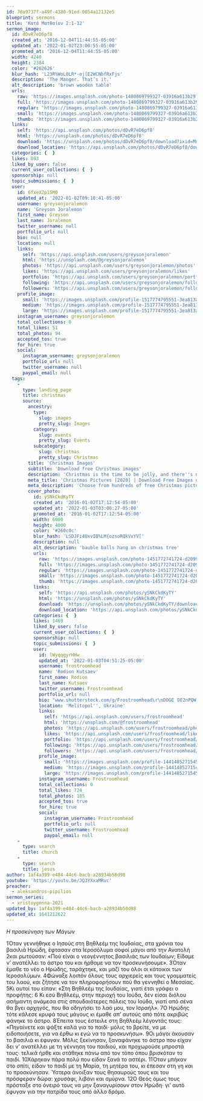 ```yaml
---
id: 78a9737f-a49f-4380-91ed-0054a12132e5
blueprint: sermons
title: 'Κατά Ματθαίον 2:1-12'
sermon_image:
  id: dDvR7eD6pf8
  created_at: '2016-12-04T11:44:55-05:00'
  updated_at: '2022-01-02T23:00:55-05:00'
  promoted_at: '2016-12-04T11:44:55-05:00'
  width: 4240
  height: 2384
  color: '#262626'
  blur_hash: 'L23R%WoL0LR*-oj[E2WCNbfRxFjs'
  description: 'The Manger. That’s it.'
  alt_description: 'brown wooden table'
  urls:
    raw: 'https://images.unsplash.com/photo-1480869799327-03916a613b29?ixid=MnwxNjM3NDl8MHwxfHNlYXJjaHwyfHxtYW5nZXJ8ZW58MHx8fHwxNjQxMjExOTQ3&ixlib=rb-1.2.1'
    full: 'https://images.unsplash.com/photo-1480869799327-03916a613b29?crop=entropy&cs=srgb&fm=jpg&ixid=MnwxNjM3NDl8MHwxfHNlYXJjaHwyfHxtYW5nZXJ8ZW58MHx8fHwxNjQxMjExOTQ3&ixlib=rb-1.2.1&q=85'
    regular: 'https://images.unsplash.com/photo-1480869799327-03916a613b29?crop=entropy&cs=tinysrgb&fit=max&fm=jpg&ixid=MnwxNjM3NDl8MHwxfHNlYXJjaHwyfHxtYW5nZXJ8ZW58MHx8fHwxNjQxMjExOTQ3&ixlib=rb-1.2.1&q=80&w=1080'
    small: 'https://images.unsplash.com/photo-1480869799327-03916a613b29?crop=entropy&cs=tinysrgb&fit=max&fm=jpg&ixid=MnwxNjM3NDl8MHwxfHNlYXJjaHwyfHxtYW5nZXJ8ZW58MHx8fHwxNjQxMjExOTQ3&ixlib=rb-1.2.1&q=80&w=400'
    thumb: 'https://images.unsplash.com/photo-1480869799327-03916a613b29?crop=entropy&cs=tinysrgb&fit=max&fm=jpg&ixid=MnwxNjM3NDl8MHwxfHNlYXJjaHwyfHxtYW5nZXJ8ZW58MHx8fHwxNjQxMjExOTQ3&ixlib=rb-1.2.1&q=80&w=200'
  links:
    self: 'https://api.unsplash.com/photos/dDvR7eD6pf8'
    html: 'https://unsplash.com/photos/dDvR7eD6pf8'
    download: 'https://unsplash.com/photos/dDvR7eD6pf8/download?ixid=MnwxNjM3NDl8MHwxfHNlYXJjaHwyfHxtYW5nZXJ8ZW58MHx8fHwxNjQxMjExOTQ3'
    download_location: 'https://api.unsplash.com/photos/dDvR7eD6pf8/download?ixid=MnwxNjM3NDl8MHwxfHNlYXJjaHwyfHxtYW5nZXJ8ZW58MHx8fHwxNjQxMjExOTQ3'
  categories: {  }
  likes: 893
  liked_by_user: false
  current_user_collections: {  }
  sponsorship: null
  topic_submissions: {  }
  user:
    id: 6fxeX2p15M0
    updated_at: '2022-01-02T09:10:41-05:00'
    username: greysonjoralemon
    name: 'Greyson Joralemon'
    first_name: Greyson
    last_name: Joralemon
    twitter_username: null
    portfolio_url: null
    bio: null
    location: null
    links:
      self: 'https://api.unsplash.com/users/greysonjoralemon'
      html: 'https://unsplash.com/@greysonjoralemon'
      photos: 'https://api.unsplash.com/users/greysonjoralemon/photos'
      likes: 'https://api.unsplash.com/users/greysonjoralemon/likes'
      portfolio: 'https://api.unsplash.com/users/greysonjoralemon/portfolio'
      following: 'https://api.unsplash.com/users/greysonjoralemon/following'
      followers: 'https://api.unsplash.com/users/greysonjoralemon/followers'
    profile_image:
      small: 'https://images.unsplash.com/profile-1517774795551-3ea813a72bc2?ixlib=rb-1.2.1&q=80&fm=jpg&crop=faces&cs=tinysrgb&fit=crop&h=32&w=32'
      medium: 'https://images.unsplash.com/profile-1517774795551-3ea813a72bc2?ixlib=rb-1.2.1&q=80&fm=jpg&crop=faces&cs=tinysrgb&fit=crop&h=64&w=64'
      large: 'https://images.unsplash.com/profile-1517774795551-3ea813a72bc2?ixlib=rb-1.2.1&q=80&fm=jpg&crop=faces&cs=tinysrgb&fit=crop&h=128&w=128'
    instagram_username: greysonjoralemon
    total_collections: 0
    total_likes: 51
    total_photos: 94
    accepted_tos: true
    for_hire: true
    social:
      instagram_username: greysonjoralemon
      portfolio_url: null
      twitter_username: null
      paypal_email: null
  tags:
    -
      type: landing_page
      title: christmas
      source:
        ancestry:
          type:
            slug: images
            pretty_slug: Images
          category:
            slug: events
            pretty_slug: Events
          subcategory:
            slug: christmas
            pretty_slug: Christmas
        title: 'Christmas Images'
        subtitle: 'Download free Christmas images'
        description: 'Christmas is the time to be jolly, and there''s nothing jollier than Unsplash''s collection of Christmas images. Trees, snow, christmas lights, and magical feasts: Unsplash has images of it all, and they''re totally free to use.'
        meta_title: 'Christmas Pictures [2020] | Download Free Images on Unsplash'
        meta_description: 'Choose from hundreds of free Christmas pictures. Download HD Christmas photos for free on Unsplash.'
        cover_photo:
          id: ySNkCkdKyTY
          created_at: '2016-01-02T17:12:54-05:00'
          updated_at: '2022-01-03T03:00:27-05:00'
          promoted_at: '2016-01-02T17:12:54-05:00'
          width: 6000
          height: 4000
          color: '#260c0c'
          blur_hash: 'LSDJFi4UxvIB%LM{ozsoRQkVxYV['
          description: null
          alt_description: 'bauble balls hang on christmas tree'
          urls:
            raw: 'https://images.unsplash.com/photo-1451772741724-d20990422508?ixlib=rb-1.2.1'
            full: 'https://images.unsplash.com/photo-1451772741724-d20990422508?ixlib=rb-1.2.1&q=85&fm=jpg&crop=entropy&cs=srgb'
            regular: 'https://images.unsplash.com/photo-1451772741724-d20990422508?ixlib=rb-1.2.1&q=80&fm=jpg&crop=entropy&cs=tinysrgb&w=1080&fit=max'
            small: 'https://images.unsplash.com/photo-1451772741724-d20990422508?ixlib=rb-1.2.1&q=80&fm=jpg&crop=entropy&cs=tinysrgb&w=400&fit=max'
            thumb: 'https://images.unsplash.com/photo-1451772741724-d20990422508?ixlib=rb-1.2.1&q=80&fm=jpg&crop=entropy&cs=tinysrgb&w=200&fit=max'
          links:
            self: 'https://api.unsplash.com/photos/ySNkCkdKyTY'
            html: 'https://unsplash.com/photos/ySNkCkdKyTY'
            download: 'https://unsplash.com/photos/ySNkCkdKyTY/download'
            download_location: 'https://api.unsplash.com/photos/ySNkCkdKyTY/download'
          categories: {  }
          likes: 1469
          liked_by_user: false
          current_user_collections: {  }
          sponsorship: null
          topic_submissions: {  }
          user:
            id: lWyqqgyrHHw
            updated_at: '2022-01-03T04:51:25-05:00'
            username: frostroomhead
            name: 'Rodion Kutsaev'
            first_name: Rodion
            last_name: Kutsaev
            twitter_username: Frostroomhead
            portfolio_url: null
            bio: "www.shutterstock.com/g/Frostroomhead\r\nDOGE⠀DE2nPQW3QboTzuqQvkpxdVyddgKKBy3Rwj BTC⠀1LU1Hq8QXsFXBe2QDrHR6hvfz2tZohUkG5 ETH⠀0x48e7c0ae4a5eac8b7d58564d649ab16b48a03211"
            location: 'Melitopol'', Ukraine'
            links:
              self: 'https://api.unsplash.com/users/frostroomhead'
              html: 'https://unsplash.com/@frostroomhead'
              photos: 'https://api.unsplash.com/users/frostroomhead/photos'
              likes: 'https://api.unsplash.com/users/frostroomhead/likes'
              portfolio: 'https://api.unsplash.com/users/frostroomhead/portfolio'
              following: 'https://api.unsplash.com/users/frostroomhead/following'
              followers: 'https://api.unsplash.com/users/frostroomhead/followers'
            profile_image:
              small: 'https://images.unsplash.com/profile-1441485271545-5967d833a329?ixlib=rb-1.2.1&q=80&fm=jpg&crop=faces&cs=tinysrgb&fit=crop&h=32&w=32'
              medium: 'https://images.unsplash.com/profile-1441485271545-5967d833a329?ixlib=rb-1.2.1&q=80&fm=jpg&crop=faces&cs=tinysrgb&fit=crop&h=64&w=64'
              large: 'https://images.unsplash.com/profile-1441485271545-5967d833a329?ixlib=rb-1.2.1&q=80&fm=jpg&crop=faces&cs=tinysrgb&fit=crop&h=128&w=128'
            instagram_username: Frostroomhead
            total_collections: 0
            total_likes: 724
            total_photos: 185
            accepted_tos: true
            for_hire: true
            social:
              instagram_username: Frostroomhead
              portfolio_url: null
              twitter_username: Frostroomhead
              paypal_email: null
    -
      type: search
      title: church
    -
      type: search
      title: jesus
author: 1af4a399-e484-44c6-bacb-a28934b58d98
youtube: 'https://youtu.be/JQ3YXxaMRvc'
preacher:
  - aleksandros-pipilios
sermon_series:
  - xristoygenna-2021
updated_by: 1af4a399-e484-44c6-bacb-a28934b58d98
updated_at: 1641212622
---
```

_Η προσκύνηση των Μάγων_

1Όταν γεννήθηκε ο Ιησούς στη Βηθλεέμ της Ιουδαίας, στα χρόνια του βασιλιά Ηρώδη, έφτασαν στα Ιεροσόλυμα σοφοί μάγοι από την Ανατολή 2και ρωτούσαν: «Πού είναι ο νεογέννητος βασιλιάς των Ιουδαίων; Είδαμε ν’ ανατέλλει το άστρο του και ήρθαμε να τον προσκυνήσουμε». 3Όταν έμαθε το νέο ο Ηρώδης, ταράχτηκε, και μαζί του όλοι οι κάτοικοι των Ιεροσολύμων. 4Φώναξε λοιπόν όλους τους αρχιερείς και τους γραμματείς του λαού, και ζήτησε να τον πληροφορήσουν πού θα γεννηθεί ο Μεσσίας. 5Κι αυτοί του είπαν: «Στη Βηθλεέμ της Ιουδαίας, γιατί έτσι γράφει ο προφήτης:
6 Κι εσύ Βηθλεέμ, στην περιοχή του Ιούδα,
δεν είσαι διόλου ασήμαντη
ανάμεσα στις σπουδαιότερες πόλεις του Ιούδα,
γιατί από σένα θα βγει αρχηγός,
που θα οδηγήσει το λαό μου, τον Ισραήλ».
7Ο Ηρώδης τότε κάλεσε κρυφά τους μάγους κι έμαθε απ’ αυτούς από πότε ακριβώς φάνηκε το άστρο. 8Έπειτα τους έστειλε στη Βηθλεέμ λέγοντάς τους: «Πηγαίνετε και ψάξτε καλά για το παιδί· μόλις το βρείτε, να με ειδοποιήσετε, για να έρθω κι εγώ να το προσκυνήσω».
9Οι μάγοι άκουσαν το βασιλιά κι έφυγαν. Μόλις ξεκίνησαν, ξαναφάνηκε το άστρο που είχαν δει ν’ ανατέλλει με τη γέννηση του παιδιού, και προχωρούσε μπροστά τους· τελικά ήρθε και στάθηκε πάνω από τον τόπο όπου βρισκόταν το παιδί. 10Χάρηκαν πάρα πολύ που είδαν ξανά το αστέρι. 11Όταν μπήκαν στο σπίτι, είδαν το παιδί με τη Μαρία, τη μητέρα του, κι έπεσαν στη γη και το προσκύνησαν. Ύστερα άνοιξαν τους θησαυρούς τους και του πρόσφεραν δώρα: χρυσάφι, λιβάνι και σμύρνα. 12Ο Θεός όμως τους πρόσταξε στο όνειρό τους να μην ξαναγυρίσουν στον Ηρώδη· γι’ αυτό έφυγαν για την πατρίδα τους από άλλο δρόμο.